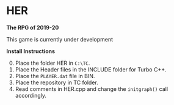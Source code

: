 # HER

**The RPG of 2019-20**

This game is currently under development

**Install Instructions**

 0. Place the folder HER in `C:\TC`.
1. Place the Header files in the INCLUDE folder for Turbo C++.
2. Place the `PLAYER.dat` file in BIN.
3. Place the repository in TC folder.
4. Read comments in HER.cpp and change the `initgraph()` call accordingly.
